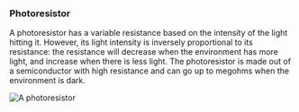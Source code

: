 ### Photoresistor

A photoresistor has a variable resistance based on the intensity of the light hitting it. However, its light intensity is inversely proportional to its resistance: the resistance will decrease when the environment has more light, and increase when there is less light. The photoresistor is made out of a semiconductor with high resistance and can go up to megohms when the environment is dark.

<!-- // DONE: Image of a photoresistor -->
![A photoresistor](https://raw.githubusercontent.com/OnionIoT/Onion-Docs/master/Omega2/Kit-Guides/img/photoresistor.jpg)

<!-- TODO: fix broken link -->
